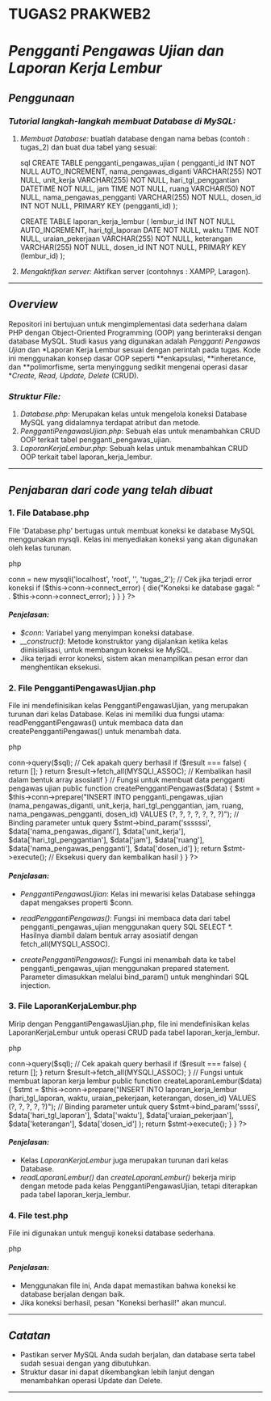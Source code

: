 # TUGAS2 PRAKWEB2

# *Pengganti Pengawas Ujian dan Laporan Kerja Lembur*

## *Penggunaan*

### *Tutorial langkah-langkah membuat Database di MySQL:*

1. *Membuat Database:*
   buatlah database dengan nama bebas (contoh : tugas_2) dan buat dua tabel yang sesuai:

   sql
   CREATE TABLE pengganti_pengawas_ujian (
       pengganti_id INT NOT NULL AUTO_INCREMENT,
       nama_pengawas_diganti VARCHAR(255) NOT NULL,
       unit_kerja VARCHAR(255) NOT NULL,
       hari_tgl_penggantian DATETIME NOT NULL,
       jam TIME NOT NULL,
       ruang VARCHAR(50) NOT NULL,
       nama_pengawas_pengganti VARCHAR(255) NOT NULL,
       dosen_id INT NOT NULL,
       PRIMARY KEY (pengganti_id)
   );

   CREATE TABLE laporan_kerja_lembur (
       lembur_id INT NOT NULL AUTO_INCREMENT,
       hari_tgl_laporan DATE NOT NULL,
       waktu TIME NOT NULL,
       uraian_pekerjaan VARCHAR(255) NOT NULL,
       keterangan VARCHAR(255) NOT NULL,
       dosen_id INT NOT NULL,
       PRIMARY KEY (lembur_id)
   );
   

2. *Mengaktifkan server:*
   Aktifkan server (contohnys : XAMPP, Laragon).
---

## *Overview*
Repositori ini bertujuan untuk mengimplementasi data sederhana dalam PHP dengan Object-Oriented Programming (OOP) yang berinteraksi dengan database MySQL. Studi kasus yang digunakan adalah *Pengganti Pengawas Ujian* dan *Laporan Kerja Lembur sesuai dengan perintah pada tugas. Kode ini menggunakan konsep dasar OOP seperti **enkapsulasi, **inheretance, dan **polimorfisme, serta menyinggung sedikit mengenai operasi dasar **Create, Read, Update, Delete* (CRUD).

### *Struktur File:*
1. *Database.php*: Merupakan kelas untuk mengelola koneksi Database MySQL yang didalamnya terdapat atribut dan metode.
2. *PenggantiPengawasUjian.php*: Sebuah elas untuk menambahkan CRUD OOP terkait tabel pengganti_pengawas_ujian.
3. *LaporanKerjaLembur.php*: Sebuah kelas untuk menambahkan CRUD OOP terkait tabel laporan_kerja_lembur.

---

## *Penjabaran dari code yang telah dibuat*

### **1. File Database.php**
File 'Database.php' bertugas untuk membuat koneksi ke database MySQL menggunakan mysqli. Kelas ini menyediakan koneksi yang akan digunakan oleh kelas turunan.

php
<?php
class Database {
    protected $conn;  // Properti koneksi yang diakses oleh kelas turunan

    public function __construct() {
        // Koneksi ke database
        $this->conn = new mysqli('localhost', 'root', '', 'tugas_2');

        // Cek jika terjadi error koneksi
        if ($this->conn->connect_error) {
            die("Koneksi ke database gagal: " . $this->conn->connect_error);
        }
    }
}
?>


#### *Penjelasan:*
- *$conn*: Variabel yang menyimpan koneksi database.
- *__construct()*: Metode konstruktor yang dijalankan ketika kelas diinisialisasi, untuk membangun koneksi ke MySQL.
- Jika terjadi error koneksi, sistem akan menampilkan pesan error dan menghentikan eksekusi.

### **2. File PenggantiPengawasUjian.php**
File ini mendefinisikan kelas PenggantiPengawasUjian, yang merupakan turunan dari kelas Database. Kelas ini memiliki dua fungsi utama: readPenggantiPengawas() untuk membaca data dan createPenggantiPengawas() untuk menambah data.

php
<?php
include 'Database.php'; // Melakukan include pada file Database.php jika ditemukan

class PenggantiPengawasUjian extends Database {
    // Fungsi untuk membaca data pengganti pengawas ujian
    public function readPenggantiPengawas() {
        $sql = "SELECT * FROM pengganti_pengawas_ujian";
        $result = $this->conn->query($sql);

        // Cek apakah query berhasil
        if ($result === false) {
            return [];
        }

        return $result->fetch_all(MYSQLI_ASSOC); // Kembalikan hasil dalam bentuk array asosiatif
    }

    // Fungsi untuk membuat data pengganti pengawas ujian
    public function createPenggantiPengawas($data) {
        $stmt = $this->conn->prepare("INSERT INTO pengganti_pengawas_ujian (nama_pengawas_diganti, unit_kerja, hari_tgl_penggantian, jam, ruang, nama_pengawas_pengganti, dosen_id) VALUES (?, ?, ?, ?, ?, ?, ?)");
        
        // Binding parameter untuk query
        $stmt->bind_param('ssssssi', 
            $data['nama_pengawas_diganti'], 
            $data['unit_kerja'], 
            $data['hari_tgl_penggantian'], 
            $data['jam'], 
            $data['ruang'], 
            $data['nama_pengawas_pengganti'], 
            $data['dosen_id']
        );
        
        return $stmt->execute(); // Eksekusi query dan kembalikan hasil
    }
}
?>


#### *Penjelasan:*
- *PenggantiPengawasUjian*: Kelas ini mewarisi kelas Database sehingga dapat mengakses properti $conn.
  
- *readPenggantiPengawas()*: Fungsi ini membaca data dari tabel pengganti_pengawas_ujian menggunakan query SQL SELECT *. Hasilnya diambil dalam bentuk array asosiatif dengan fetch_all(MYSQLI_ASSOC).

- *createPenggantiPengawas()*: Fungsi ini menambah data ke tabel pengganti_pengawas_ujian menggunakan prepared statement. Parameter dimasukkan melalui bind_param() untuk menghindari SQL injection.

### **3. File LaporanKerjaLembur.php**
Mirip dengan PenggantiPengawasUjian.php, file ini mendefinisikan kelas LaporanKerjaLembur untuk operasi CRUD pada tabel laporan_kerja_lembur.

php
<?php
include 'Database.php'; // Melakukan include pada file Database.php jika ditemukan

class LaporanKerjaLembur extends Database {
    // Fungsi untuk membaca laporan kerja lembur
    public function readLaporanLembur() {
        $sql = "SELECT * FROM laporan_kerja_lembur";
        $result = $this->conn->query($sql);

        // Cek apakah query berhasil
        if ($result === false) {
            return [];
        }

        return $result->fetch_all(MYSQLI_ASSOC);
    }

    // Fungsi untuk membuat laporan kerja lembur
    public function createLaporanLembur($data) {
        $stmt = $this->conn->prepare("INSERT INTO laporan_kerja_lembur (hari_tgl_laporan, waktu, uraian_pekerjaan, keterangan, dosen_id) VALUES (?, ?, ?, ?, ?)");
        
        // Binding parameter untuk query
        $stmt->bind_param('ssssi', 
            $data['hari_tgl_laporan'], 
            $data['waktu'], 
            $data['uraian_pekerjaan'], 
            $data['keterangan'], 
            $data['dosen_id']
        );
        
        return $stmt->execute();
    }
}
?>


#### *Penjelasan:*
- Kelas *LaporanKerjaLembur* juga merupakan turunan dari kelas Database.
- *readLaporanLembur()* dan *createLaporanLembur()* bekerja mirip dengan metode pada kelas PenggantiPengawasUjian, tetapi diterapkan pada tabel laporan_kerja_lembur.

### **4. File test.php**
File ini digunakan untuk menguji koneksi database sederhana.

php
<?php
include 'Database.php';

$db = new Database();
echo "Koneksi berhasil!";
?>


#### *Penjelasan:*
- Menggunakan file ini, Anda dapat memastikan bahwa koneksi ke database berjalan dengan baik.
- Jika koneksi berhasil, pesan "Koneksi berhasil!" akan muncul.

---

## *Catatan*
- Pastikan server MySQL Anda sudah berjalan, dan database serta tabel sudah sesuai dengan yang dibutuhkan.
- Struktur dasar ini dapat dikembangkan lebih lanjut dengan menambahkan operasi Update dan Delete.

---

